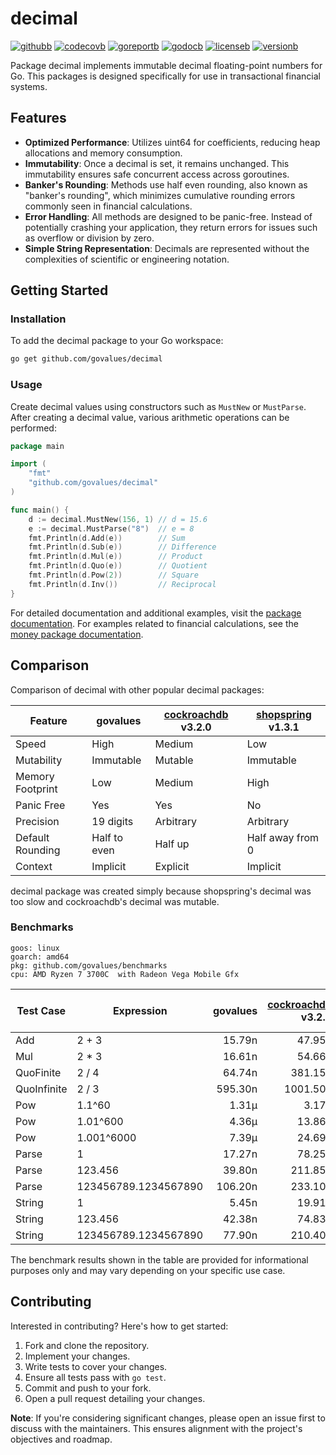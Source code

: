 # decimal

[![githubb]][github]
[![codecovb]][codecov]
[![goreportb]][goreport]
[![godocb]][godoc]
[![licenseb]][license]
[![versionb]][version]

Package decimal implements immutable decimal floating-point numbers for Go.
This packages is designed specifically for use in transactional financial systems.

## Features

- **Optimized Performance**: Utilizes uint64 for coefficients, reducing heap allocations and memory consumption.
- **Immutability**: Once a decimal is set, it remains unchanged. This immutability ensures safe concurrent access across goroutines.
- **Banker's Rounding**: Methods use half even rounding, also known as "banker's rounding", which minimizes cumulative rounding errors commonly seen in financial calculations.
- **Error Handling**: All methods are designed to be panic-free. Instead of potentially crashing your application, they return errors for issues such as overflow or division by zero.
- **Simple String Representation**: Decimals are represented without the complexities of scientific or engineering notation.

## Getting Started

### Installation

To add the decimal package to your Go workspace:

```bash
go get github.com/govalues/decimal
```

### Usage

Create decimal values using constructors such as `MustNew` or `MustParse`.
After creating a decimal value, various arithmetic operations can be performed:

```go
package main

import (
    "fmt"
    "github.com/govalues/decimal"
)

func main() {
    d := decimal.MustNew(156, 1) // d = 15.6
    e := decimal.MustParse("8")  // e = 8
    fmt.Println(d.Add(e))        // Sum
    fmt.Println(d.Sub(e))        // Difference
    fmt.Println(d.Mul(e))        // Product
    fmt.Println(d.Quo(e))        // Quotient
    fmt.Println(d.Pow(2))        // Square
    fmt.Println(d.Inv())         // Reciprocal
}
```

For detailed documentation and additional examples, visit the
[package documentation](https://pkg.go.dev/github.com/govalues/decimal#pkg-examples).
For examples related to financial calculations, see the
[money package documentation](https://pkg.go.dev/github.com/govalues/money#pkg-examples).

## Comparison

Comparison of decimal with other popular decimal packages:

| Feature          | govalues     | [cockroachdb] v3.2.0 | [shopspring] v1.3.1 |
| ---------------- | ------------ | -------------------- | ------------------- |
| Speed            | High         | Medium               | Low                 |
| Mutability       | Immutable    | Mutable              | Immutable           |
| Memory Footprint | Low          | Medium               | High                |
| Panic Free       | Yes          | Yes                  | No                  |
| Precision        | 19 digits    | Arbitrary            | Arbitrary           |
| Default Rounding | Half to even | Half up              | Half away from 0    |
| Context          | Implicit     | Explicit             | Implicit            |

decimal package was created simply because shopspring's decimal was too slow
and cockroachdb's decimal was mutable.

### Benchmarks

```text
goos: linux
goarch: amd64
pkg: github.com/govalues/benchmarks
cpu: AMD Ryzen 7 3700C  with Radeon Vega Mobile Gfx 
```

| Test Case      | Expression           | govalues | [cockroachdb] v3.2.0 | cockroachdb vs govalues | [shopspring] v1.3.1 | shopspring vs govalues |
| -------------- | -------------------- | -------: | -------------------: | ----------------------: | ------------------: | ---------------------: |
| Add            | 2 + 3                |   15.79n |               47.95n |                +203.64% |             141.95n |               +798.99% |
| Mul            | 2 * 3                |   16.61n |               54.66n |                +229.18% |             144.95n |               +772.93% |
| QuoFinite      | 2 / 4                |   64.74n |              381.15n |                +488.74% |             645.35n |               +896.83% |
| QuoInfinite    | 2 / 3                |  595.30n |             1001.50n |                 +68.23% |            2810.50n |               +372.11% |
| Pow            | 1.1^60               |    1.31µ |                3.17µ |                +142.42% |              20.50µ |              +1469.53% |
| Pow            | 1.01^600             |    4.36µ |               13.86µ |                +217.93% |              44.39µ |               +918.44% |
| Pow            | 1.001^6000           |    7.39µ |               24.69µ |                +234.34% |             656.84µ |              +8793.66% |
| Parse          | 1                    |   17.27n |               78.25n |                +353.23% |             128.80n |               +646.02% |
| Parse          | 123.456              |   39.80n |              211.85n |                +432.22% |             237.60n |               +496.91% |
| Parse          | 123456789.1234567890 |  106.20n |              233.10n |                +119.59% |             510.90n |               +381.30% |
| String         | 1                    |    5.45n |               19.91n |                +265.49% |             197.85n |              +3531.94% |
| String         | 123.456              |   42.38n |               74.83n |                 +76.57% |             229.50n |               +441.53% |
| String         | 123456789.1234567890 |   77.90n |              210.40n |                +170.11% |             328.90n |               +322.24% |

The benchmark results shown in the table are provided for informational purposes only and may vary depending on your specific use case.

## Contributing

Interested in contributing? Here's how to get started:

1. Fork and clone the repository.
1. Implement your changes.
1. Write tests to cover your changes.
1. Ensure all tests pass with `go test`.
1. Commit and push to your fork.
1. Open a pull request detailing your changes.

**Note**: If you're considering significant changes, please open an issue first to
discuss with the maintainers.
This ensures alignment with the project's objectives and roadmap.

[codecov]: https://codecov.io/gh/govalues/decimal
[codecovb]: https://img.shields.io/codecov/c/github/govalues/decimal/main?color=brightcolor
[goreport]: https://goreportcard.com/report/github.com/govalues/decimal
[goreportb]: https://goreportcard.com/badge/github.com/govalues/decimal
[github]: https://github.com/govalues/decimal/actions/workflows/go.yml
[githubb]: https://img.shields.io/github/actions/workflow/status/govalues/decimal/go.yml
[godoc]: https://pkg.go.dev/github.com/govalues/decimal#section-documentation
[godocb]: https://img.shields.io/badge/go.dev-reference-blue
[version]: https://go.dev/dl
[versionb]: https://img.shields.io/github/go-mod/go-version/govalues/decimal?label=go
[license]: https://en.wikipedia.org/wiki/MIT_License
[licenseb]: https://img.shields.io/github/license/govalues/decimal?color=blue
[cockroachdb]: https://pkg.go.dev/github.com/cockroachdb/apd
[shopspring]: https://pkg.go.dev/github.com/shopspring/decimal
